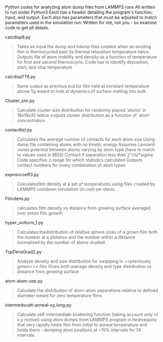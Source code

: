 Python codes for analyzing atom dump files from LAMMPS runs
All written to run under Python3
Each has a header detailing the program's function, input, and output. 
Each also has parameters that must be adjusted to match parameters used in the simulation run.
Written for me, not you - so examine code to get all details.

calcdisp8.py

> Takes as input the dump and intemp files created when an existing film is thermocycled past its thermal relaxation temperature twice.
> Outputs file of atom mobility and density as a function of temperature for first and second thermocycle.
> Code has to identify deposition, start, and stop temperature

calcdispTT6.py

>Same output as previous but for film held at constant temperature above Tg
>meant to look at dynamics of surface melting into bulk

Cluster_sim.py

>Calculate cluster size distribution for randomly placed 'atoms' in 18x18x35 lattice
> outputs cluster distribution as a function of 'atom' concentration

contactlist.py

>Calculates the average number of contacts for each atom size
>Using dump file containing atoms with no kinetic energy 
>Assumes Lennard-Jones potential between atoms varying by atom type 
 (have to match to values used in MDS)
>Contact if separation less than 2^(⅙)*sigma
>Code specifies z-range for which statistics calculated
>Outputs contact numbers for every combination of atom types
 
expnsncoeff3.py

>Calculatesfilm density at a set of temperatures using files created by LAMMPS cooldown simulation (in.cool-pe-dens)

Filmdens.py

>calculates film density vs distance from growing surface averaged over entire film growth

hyper_uniform_1.py

>Calculates thedistribution of relative sphere sizes of a grown film
>both the number at a distance and the number within a distance
>normalized by the number of atoms studied

TopDensGrad2.py

>Analyze density and size distribution for swapping in >>previously grown<<< film
>Gives both average density and type distribution vs distance from growing surface

atom-atom-sep.py
>Calculate the distribution of atom-atom separations relative to defined diameter
>meant for zero temperature films

intermedscatt-anneal-xy_long.py
>Calculate self-intermediate scattering function (taking account only of x,y motion)
>using atom dumps from LAMMPS program in.heatxsspoly that very rapidly heats film from
>initial to anneal temperature and holds there - dumping atom positions at ~15%
>intervals for 74 intervals. 
